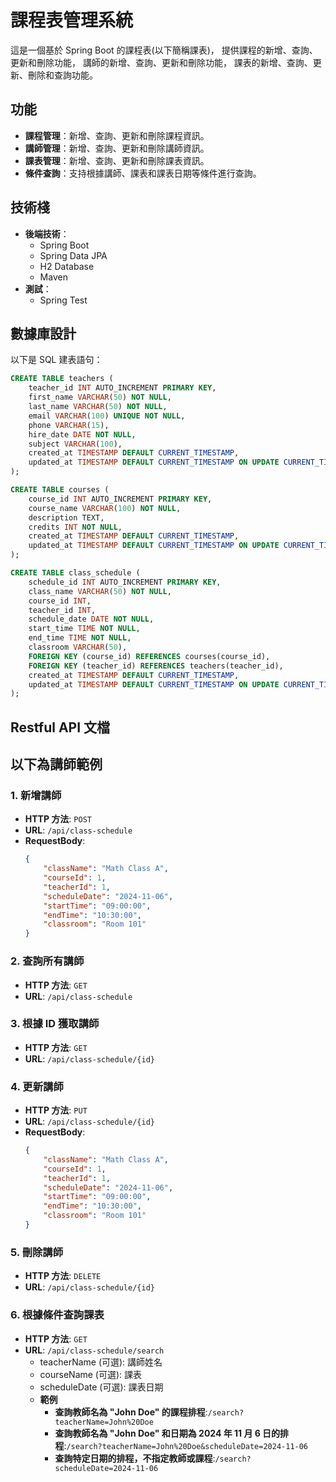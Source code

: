 # 課程表管理系統

這是一個基於 Spring Boot 的課程表(以下簡稱課表)，
提供課程的新增、查詢、更新和刪除功能，
講師的新增、查詢、更新和刪除功能，
課表的新增、查詢、更新、刪除和查詢功能。

## 功能

- **課程管理**：新增、查詢、更新和刪除課程資訊。
- **講師管理**：新增、查詢、更新和刪除講師資訊。
- **課表管理**：新增、查詢、更新和刪除課表資訊。
- **條件查詢**：支持根據講師、課表和課表日期等條件進行查詢。

## 技術棧

- **後端技術**：
  - Spring Boot
  - Spring Data JPA
  - H2 Database
  - Maven
- **測試**：
  - Spring Test

## 數據庫設計

以下是 SQL 建表語句：

```sql
CREATE TABLE teachers (
    teacher_id INT AUTO_INCREMENT PRIMARY KEY,
    first_name VARCHAR(50) NOT NULL,
    last_name VARCHAR(50) NOT NULL,
    email VARCHAR(100) UNIQUE NOT NULL,
    phone VARCHAR(15),
    hire_date DATE NOT NULL,
    subject VARCHAR(100),
    created_at TIMESTAMP DEFAULT CURRENT_TIMESTAMP,
    updated_at TIMESTAMP DEFAULT CURRENT_TIMESTAMP ON UPDATE CURRENT_TIMESTAMP
);

CREATE TABLE courses (
    course_id INT AUTO_INCREMENT PRIMARY KEY,
    course_name VARCHAR(100) NOT NULL,
    description TEXT,
    credits INT NOT NULL,
    created_at TIMESTAMP DEFAULT CURRENT_TIMESTAMP,
    updated_at TIMESTAMP DEFAULT CURRENT_TIMESTAMP ON UPDATE CURRENT_TIMESTAMP
);

CREATE TABLE class_schedule (
    schedule_id INT AUTO_INCREMENT PRIMARY KEY,
    class_name VARCHAR(50) NOT NULL,
    course_id INT,
    teacher_id INT,
    schedule_date DATE NOT NULL,
    start_time TIME NOT NULL,
    end_time TIME NOT NULL,
    classroom VARCHAR(50),
    FOREIGN KEY (course_id) REFERENCES courses(course_id),
    FOREIGN KEY (teacher_id) REFERENCES teachers(teacher_id),
    created_at TIMESTAMP DEFAULT CURRENT_TIMESTAMP,
    updated_at TIMESTAMP DEFAULT CURRENT_TIMESTAMP ON UPDATE CURRENT_TIMESTAMP
);
```
## Restful API 文檔
## 以下為講師範例
### 1. 新增講師

- **HTTP 方法**: `POST`
- **URL**: `/api/class-schedule`
- **RequestBody**:
    ```json
    {
        "className": "Math Class A",
        "courseId": 1,
        "teacherId": 1,
        "scheduleDate": "2024-11-06",
        "startTime": "09:00:00",
        "endTime": "10:30:00",
        "classroom": "Room 101"
    }
    ```

### 2. 查詢所有講師
- **HTTP 方法**: `GET`
- **URL**: `/api/class-schedule`


### 3. 根據 ID 獲取講師
- **HTTP 方法**: `GET`
- **URL**: `/api/class-schedule/{id}`

### 4. 更新講師
- **HTTP 方法**: `PUT`
- **URL**: `/api/class-schedule/{id}`
- **RequestBody**:
    ```json
    {
        "className": "Math Class A",
        "courseId": 1,
        "teacherId": 1,
        "scheduleDate": "2024-11-06",
        "startTime": "09:00:00",
        "endTime": "10:30:00",
        "classroom": "Room 101"
    }
    ```

### 5. 刪除講師
- **HTTP 方法**: `DELETE`
- **URL**: `/api/class-schedule/{id}`


### 6. 根據條件查詢課表
- **HTTP 方法**: `GET`
- **URL**: `/api/class-schedule/search`
    - teacherName (可選): 講師姓名
    - courseName (可選): 課表
    - scheduleDate (可選): 課表日期
    - **範例**
        - **查詢教師名為 "John Doe" 的課程排程**:`/search?teacherName=John%20Doe`
        - **查詢教師名為 "John Doe" 和日期為 2024 年 11 月 6 日的排程**:`/search?teacherName=John%20Doe&scheduleDate=2024-11-06`
        - **查詢特定日期的排程，不指定教師或課程**:`/search?scheduleDate=2024-11-06`